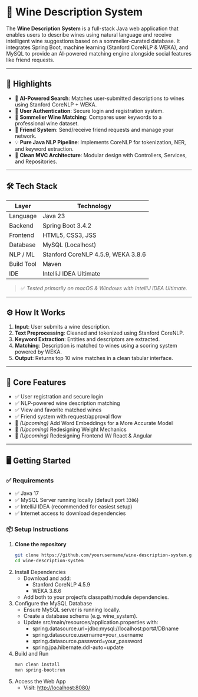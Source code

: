 # 🍷 Wine Description System

The **Wine Description System** is a full-stack Java web application that enables users to describe wines using natural language and receive intelligent wine suggestions based on a sommelier-curated database. It integrates Spring Boot, machine learning (Stanford CoreNLP & WEKA), and MySQL to provide an AI-powered matching engine alongside social features like friend requests.

---

## 📌 Highlights

- 🧠 **AI-Powered Search**: Matches user-submitted descriptions to wines using Stanford CoreNLP + WEKA.
- 🔐 **User Authentication**: Secure login and registration system.
- 🍷 **Sommelier Wine Matching**: Compares user keywords to a professional wine dataset.
- 🤝 **Friend System**: Send/receive friend requests and manage your network.
- 💡 **Pure Java NLP Pipeline**: Implements CoreNLP for tokenization, NER, and keyword extraction.
- 📐 **Clean MVC Architecture**: Modular design with Controllers, Services, and Repositories.

---

## 🛠️ Tech Stack

| Layer          | Technology                   |
|----------------|-------------------------------|
| Language       | Java 23                       |
| Backend        | Spring Boot 3.4.2             |
| Frontend       | HTML5, CSS3, JSS              |
| Database       | MySQL (Localhost)             |
| NLP / ML       | Stanford CoreNLP 4.5.9, WEKA 3.8.6 |
| Build Tool     | Maven                         |
| IDE            | IntelliJ IDEA Ultimate        |

> ✅ *Tested primarily on macOS & Windows with IntelliJ IDEA Ultimate.*

---

## ⚙️ How It Works

1. **Input**: User submits a wine description.
2. **Text Preprocessing**: Cleaned and tokenized using Stanford CoreNLP.
3. **Keyword Extraction**: Entities and descriptors are extracted.
4. **Matching**: Description is matched to wines using a scoring system powered by WEKA.
5. **Output**: Returns top 10 wine matches in a clean tabular interface.

---

## 🧪 Core Features

- ✅ User registration and secure login
- ✅ NLP-powered wine description matching
- ✅ View and favorite matched wines
- ✅ Friend system with request/approval flow
- 🚧 *(Upcoming)* Add Word Embeddings for a More Accurate Model
- 🚧 *(Upcoming)* Redesigning Weight Mechanics
- 🚧 *(Upcoming)* Redesigning Frontend W/ React & Angular


---



## 🖥️ Getting Started

### ✅ Requirements

- ✅ Java 17
- ✅ MySQL Server running locally (default port `3306`)
- ✅ IntelliJ IDEA (recommended for easiest setup)
- ✅ Internet access to download dependencies

### 📦 Setup Instructions

1. **Clone the repository**
   ```bash
   git clone https://github.com/yourusername/wine-description-system.git
   cd wine-description-system
2. Install Dependencies
   - Download and add:
      - Stanford CoreNLP 4.5.9
      - WEKA 3.8.6
   - Add both to your project’s classpath/module dependencies.
3. Configure the MySQL Database
   - Ensure MySQL server is running locally.
   - Create a database schema (e.g. wine_system).
   - Update src/main/resources/application.properties with:
      - spring.datasource.url=jdbc:mysql://localhost:port#/DBname
      - spring.datasource.username=your_username
      - spring.datasource.password=your_password
      - spring.jpa.hibernate.ddl-auto=update
4. Build and Run
      ```bash
   mvn clean install
   mvn spring-boot:run
5. Access the Web App
   - Visit: [http://localhost:8080/]([url](http://localhost:8080/))
